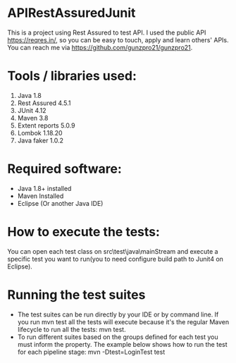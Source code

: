 # APIRestAssuredJunit
This is a project using Rest Assured to test API. I used the public API https://reqres.in/, so you can be easy to touch, apply and learn others' APIs. You can reach me via https://github.com/gunzpro21/gunzpro21.
# Tools / libraries used:
1. Java 1.8
2. Rest Assured 4.5.1
3. JUnit 4.12
4. Maven 3.8
5. Extent reports 5.0.9
6. Lombok 1.18.20
7. Java faker 1.0.2
# Required software:
* Java 1.8+ installed 
* Maven Installed 
* Eclipse (Or another Java IDE)
# How to execute the tests:
You can open each test class on src\test\java\mainStream and execute a specific test you want to run(you to need configure build path to Junit4 on Eclipse).
# Running the test suites
- The test suites can be run directly by your IDE or by command line. If you run mvn test all the tests will execute because it's the regular Maven lifecycle to run all the tests: mvn test.
- To run different suites based on the groups defined for each test you must inform the property. The example below shows how to run the test for each pipeline stage:
mvn -Dtest=LoginTest test
